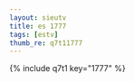```yaml
--- 
layout: sieutv
title: es 1777
tags: [estv]
thumb_re: q7t11777
---
```

{% include q7t1 key="1777" %} 

